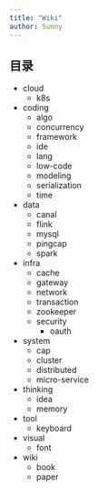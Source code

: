 ```yaml
---
title: "Wiki"
author: Sunny
---
```


## 目录

- cloud
    - k8s
- coding
    - algo
    - concurrency
    - framework
    - ide
    - lang
    - low-code
    - modeling
    - serialization
    - time
- data
    - canal
    - flink
    - mysql
    - pingcap
    - spark
- infra
    - cache
    - gateway
    - network
    - transaction
    - zookeeper
    - security
        - oauth
- system
    - cap
    - cluster
    - distributed
    - micro-service
- thinking
    - idea
    - memory
- tool
    - keyboard
- visual
    - font
- wiki
    - book
    - paper

